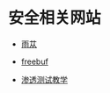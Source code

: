# 安全相关网站

- [雨苁](https://www.ddosi.com/)
- [freebuf](www.freebuf.com)

- [渗透测试教学](https://github.com/johntoms/Micro8)

